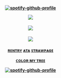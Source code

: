 

<h4 align="center">

[![spotify-github-profile](https://spotify-github-profile.kittinanx.com/api/view?uid=amwonvf2avhdwndphxsrhb8g5&cover_image=true&theme=natemoo-re&show_offline=false&background_color=121212&interchange=false&bar_color=5c5c5c&bar_color_cover=false)](https://github.com/kittinan/spotify-github-profile)

  
![](https://files.catbox.moe/83taku.png)
</h4> 
<h4 align="center">

  ![](https://komarev.com/ghpvc/?username=Iovefool&color=grey&style=flat-square&label=˚ʚ♡ɞ˚)
</h4>
</p>

<h4 align="center">
  

![](https://files.catbox.moe/u4pdti.png)


<h4 align="center">
  
[ʀᴇɴᴛʀʏ](https://rentry.co/slipstream) [ᴀᴛᴀ](https://calamity.atabook.org/) [ꜱᴛʀᴀᴡᴘᴀɢᴇ](https://sun2theshrine.straw.page/)

[ᴄᴏʟᴏʀ ᴍʏ ᴛʀᴇᴇ](https://colormytree.me/2024/01JE9VWSQKA5TFYWGT97X64REF)

[![spotify-github-profile](https://spotify-github-profile.kittinanx.com/api/view?uid=amwonvf2avhdwndphxsrhb8g5&cover_image=true&theme=natemoo-re&show_offline=false&background_color=4d4c4c&interchange=true&bar_color=757575&bar_color_cover=false)](https://github.com/kittinan/spotify-github-profile)

